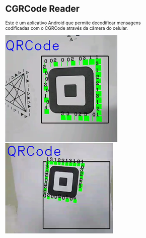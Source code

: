 # CGRCode Reader

Este é um aplicativo Android que permite decodificar mensagens codificadas com o CGRCode através da câmera do celular.

![Exemplo 1](./docs/cgrcode.png)
![Exemplo 2](./docs/cgrcode2.png)